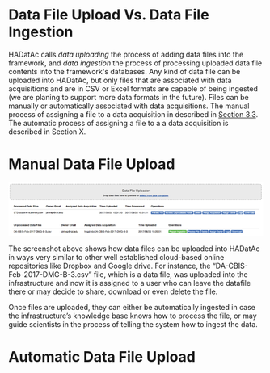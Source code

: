 # Data File Upload Vs. Data File Ingestion

HADatAc calls _data uploading_ the process of adding data files into the framework, and _data ingestion_ the process of processing uploaded data file contents into the framework's databases. Any kind of data file can be uploaded into HADatAc, but only files that are associated with data acquisitions and are in CSV or Excel formats are capable of being ingested (we are planing to support more data formats in the future). Files can be manually or automatically associated with data acquisitions. The manual process of assigning a file to a data acquisition in described in [Section 3.3](https://github.com/paulopinheiro1234/hadatac/wiki/3.3.-Data-Preparation-and-Ingestion). The automatic process of assigning a file to a a data acquisition is described in Section X.   

# Manual Data File Upload

![](https://raw.githubusercontent.com/paulopinheiro1234/hadatac-screenshots/master/Sec3/DatafileManagement.png)

The screenshot above shows how data files can be uploaded into HADatAc in ways very similar to other well established cloud-based online repositories like Dropbox and Google drive. For instance, the “DA-CBIS-Feb-2017-DMG-B-3.csv” file, which is a data file, was uploaded into the infrastructure and now it is assigned to a user who can leave the datafile there or may decide to share, download or even delete the file. 

Once files are uploaded, they can either be automatically ingested in case the infrastructure’s knowledge base knows how to process the file, or may guide scientists in the process of telling the system how to ingest the data. 

# Automatic Data File Upload

